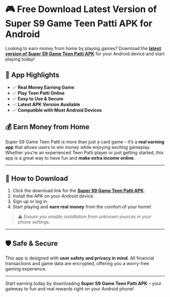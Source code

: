 # 🎮 Free Download Latest Version of Super S9 Game Teen Patti APK for Android

Looking to earn money from home by playing games? Download the **[latest version of Super S9 Game Teen Patti APK](https://tinyurl.com/9rdtyvz2)** for your Android device and start playing today!

## 📱 App Highlights

- ✅ **Real Money Earning Game**
- ✅ **Play Teen Patti Online**
- ✅ **Easy to Use & Secure**
- ✅ **Latest APK Version Available**
- ✅ **Compatible with Most Android Devices**

## 💰 Earn Money from Home

Super S9 Game Teen Patti is more than just a card game – it’s a **real earning app** that allows users to win money while enjoying exciting gameplay. Whether you're an experienced Teen Patti player or just getting started, this app is a great way to have fun and **make extra income online**.

---

## 🔽 How to Download

1. Click the download link for the **[Super S9 Game Teen Patti APK](https://tinyurl.com/9rdtyvz2)**.
2. Install the APK on your Android device.
3. Sign up or log in.
4. Start playing and **earn real money** from the comfort of your home!

> ⚠️ *Ensure you enable installation from unknown sources in your phone settings.*

---

## 🛡️ Safe & Secure

This app is designed with **user safety and privacy in mind**. All financial transactions and game data are encrypted, offering you a worry-free gaming experience.

---

Start earning today by downloading **Super S9 Game Teen Patti APK** – your gateway to fun and real rewards right on your Android phone!
